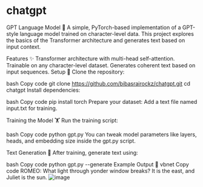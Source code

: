 # chatgpt  
GPT Language Model 🚀
A simple, PyTorch-based implementation of a GPT-style language model trained on character-level data. This project explores the basics of the Transformer architecture and generates text based on input context.

Features ✨
Transformer architecture with multi-head self-attention.
Trainable on any character-level dataset.
Generates coherent text based on input sequences.
Setup 🔧
Clone the repository:

bash
Copy code
git clone https://github.com/bibasrairockz/chatgpt.git
cd chatgpt
Install dependencies:

bash
Copy code
pip install torch
Prepare your dataset:
Add a text file named input.txt for training.

Training the Model 🏋️
Run the training script:

bash
Copy code
python gpt.py
You can tweak model parameters like layers, heads, and embedding size inside the gpt.py script.

Text Generation 📝
After training, generate text using:

bash
Copy code
python gpt.py --generate
Example Output 🌟
vbnet
Copy code
ROMEO:
What light through yonder window breaks?
It is the east, and Juliet is the sun.
![image](https://github.com/user-attachments/assets/ac4ca37c-4f4a-4e51-80ed-137d2ed0013d)  

  

